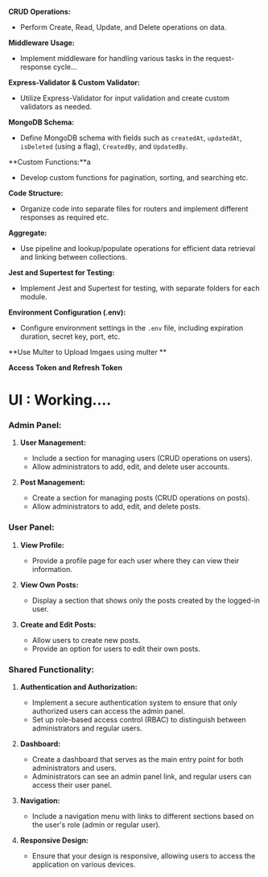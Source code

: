 **CRUD Operations:**

- Perform Create, Read, Update, and Delete operations on data.

**Middleware Usage:**

- Implement middleware for handling various tasks in the request-response cycle...

**Express-Validator & Custom Validator:**

- Utilize Express-Validator for input validation and create custom validators as needed.

**MongoDB Schema:**

- Define MongoDB schema with fields such as `createdAt`, `updatedAt`, `isDeleted` (using a flag), `CreatedBy`, and `UpdatedBy`.

**Custom Functions:**a

- Develop custom functions for pagination, sorting, and searching etc.

**Code Structure:**

- Organize code into separate files for routers and implement different responses as required etc.

**Aggregate:**

- Use pipeline and lookup/populate operations for efficient data retrieval and linking between collections.

**Jest and Supertest for Testing:**

- Implement Jest and Supertest for testing, with separate folders for each module.

**Environment Configuration (.env):**

- Configure environment settings in the `.env` file, including expiration duration, secret key, port, etc.

**Use Multer to Upload Imgaes using multer **

**Access Token and Refresh Token**

# UI : Working....

### Admin Panel:

1. **User Management:**

   - Include a section for managing users (CRUD operations on users).
   - Allow administrators to add, edit, and delete user accounts.

2. **Post Management:**
   - Create a section for managing posts (CRUD operations on posts).
   - Allow administrators to add, edit, and delete posts.

### User Panel:

1. **View Profile:**

   - Provide a profile page for each user where they can view their information.

2. **View Own Posts:**

   - Display a section that shows only the posts created by the logged-in user.

3. **Create and Edit Posts:**
   - Allow users to create new posts.
   - Provide an option for users to edit their own posts.

### Shared Functionality:

1. **Authentication and Authorization:**

   - Implement a secure authentication system to ensure that only authorized users can access the admin panel.
   - Set up role-based access control (RBAC) to distinguish between administrators and regular users.

2. **Dashboard:**

   - Create a dashboard that serves as the main entry point for both administrators and users.
   - Administrators can see an admin panel link, and regular users can access their user panel.

3. **Navigation:**

   - Include a navigation menu with links to different sections based on the user's role (admin or regular user).

4. **Responsive Design:**
   - Ensure that your design is responsive, allowing users to access the application on various devices.
